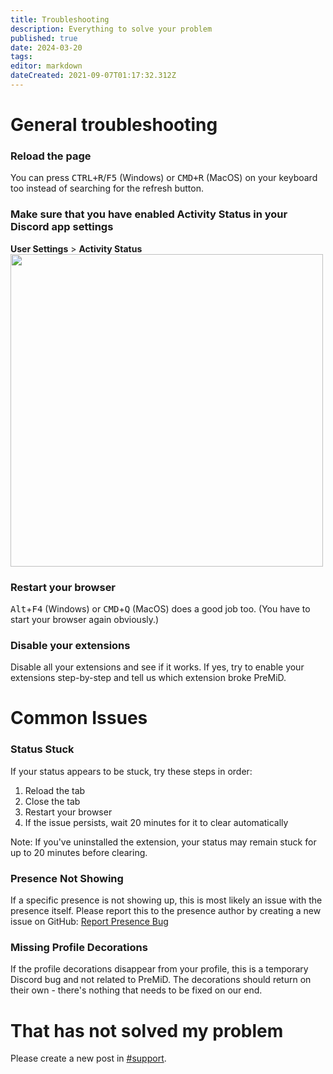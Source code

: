 ```yaml
---
title: Troubleshooting
description: Everything to solve your problem
published: true
date: 2024-03-20
tags:
editor: markdown
dateCreated: 2021-09-07T01:17:32.312Z
---
```


# General troubleshooting

### Reload the page

You can press <kbd>CTRL+R</kbd>/<kbd>F5</kbd> (Windows) or <kbd>CMD+R</kbd> (MacOS) on your keyboard too instead of searching for the refresh button.

### Make sure that you have enabled Activity Status in your Discord app settings

**User Settings** > **Activity Status**
<img src="https://i.imgur.com/9SfrrWm.png" width="500px" style="max-width:100%;">

### Restart your browser

<kbd>Alt</kbd>+<kbd>F4</kbd> (Windows) or <kbd>CMD</kbd>+<kbd>Q</kbd> (MacOS) does a good job too. (You have to start your browser again obviously.)

### Disable your extensions

Disable all your extensions and see if it works.
If yes, try to enable your extensions step-by-step and tell us which extension broke PreMiD.

# Common Issues

### Status Stuck

If your status appears to be stuck, try these steps in order:

1. Reload the tab
2. Close the tab
3. Restart your browser
4. If the issue persists, wait 20 minutes for it to clear automatically

Note: If you've uninstalled the extension, your status may remain stuck for up to 20 minutes before clearing.

### Presence Not Showing

If a specific presence is not showing up, this is most likely an issue with the presence itself. Please report this to the presence author by creating a new issue on GitHub:
[Report Presence Bug](https://github.com/PreMiD/Presences/issues/new?assignees=&labels=bug,needs+repro&projects=&template=bug_report.yml)

### Missing Profile Decorations

If the profile decorations disappear from your profile, this is a temporary Discord bug and not related to PreMiD. The decorations should return on their own - there's nothing that needs to be fixed on our end.

# That has not solved my problem

Please create a new post in [#support](https://discord.com/channels/493130730549805057/1019726199494279248).
